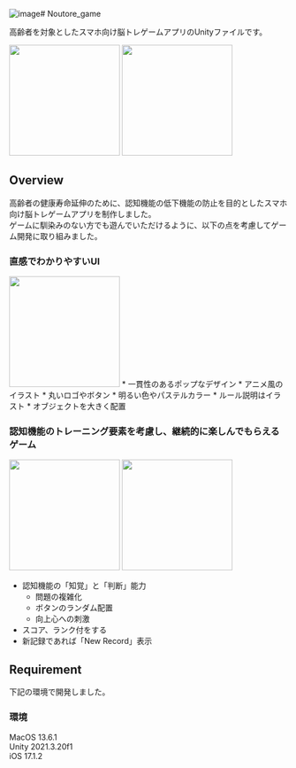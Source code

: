 ![image](https://github.com/aozam3/Noutore_game/assets/65112280/1842d856-5f8e-4b32-b06f-c48afa157701)# Noutore_game

高齢者を対象としたスマホ向け脳トレゲームアプリのUnityファイルです。

<img src="https://github.com/aozam3/Noutore_game/assets/65112280/47cba34d-2882-4342-8c34-49420c43e646.gif" width="200">
<img src="https://github.com/aozam3/Noutore_game/assets/65112280/326438bf-35c8-496c-9c0c-004b34f6b45b.gif" width="200">

## Overview
高齢者の健康寿命延伸のために、認知機能の低下機能の防止を目的としたスマホ向け脳トレゲームアプリを制作しました。</br>
ゲームに馴染みのない方でも遊んでいただけるように、以下の点を考慮してゲーム開発に取り組みました。

### 直感でわかりやすいUI
<img src="https://github.com/aozam3/Noutore_game/assets/65112280/c17688a1-ebf5-419f-9f9c-92b7ea3bf8e3.png" width="200">
*	一貫性のあるポップなデザイン
  * アニメ風のイラスト
 	* 丸いロゴやボタン
 	* 明るい色やパステルカラー
* ルール説明はイラスト
* オブジェクトを大きく配置

### 認知機能のトレーニング要素を考慮し、継続的に楽しんでもらえるゲーム
<img src="https://github.com/aozam3/Noutore_game/assets/65112280/93001312-aa96-437d-b71b-cf0bcded6044.png" width="200">
<img src="https://github.com/aozam3/Noutore_game/assets/65112280/917adc27-2e82-4e5a-99d8-331081534e25.png" width="200">

* 認知機能の「知覚」と「判断」能力
  * 問題の複雑化
  * ボタンのランダム配置
  * 向上心への刺激
* スコア、ランク付をする
* 新記録であれば「New Record」表示


## Requirement
下記の環境で開発しました。

### 環境
MacOS 13.6.1</br>
Unity 2021.3.20f1</br>
iOS 17.1.2</br>
